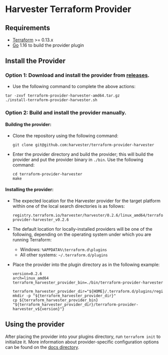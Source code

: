 # Harvester Terraform Provider

## Requirements

- [Terraform](https://www.terraform.io/downloads.html) >= 0.13.x
- [Go](https://golang.org/doc/install) 1.16 to build the provider plugin

## Install the Provider

### **Option 1:** Download and install the provider from [releases](https://github.com/harvester/terraform-provider-harvester/releases). 

- Use the following command to complete the above actions:
```
tar -zxvf terraform-provider-harvester-amd64.tar.gz
./install-terraform-provider-harvester.sh
```

### **Option 2:** Build and install the provider manually.

#### **Building the provider:**

  * Clone the repository using the following command:
    ```
    git clone git@github.com:harvester/terraform-provider-harvester
    ```

  * Enter the provider directory and build the provider; this will build the provider and put the provider binary in `./bin`. Use the following command:
    ```
    cd terraform-provider-harvester
    make
    ```

#### **Installing the provider:**

  * The expected location for the Harvester provider for the target platform within one of the local search directories is as follows:
    ```
    registry.terraform.io/harvester/harvester/0.2.6/linux_amd64/terraform-provider-harvester_v0.2.6
    ```

  * The default location for locally-installed providers will be one of the following, depending on the operating system under which you are running Terraform:

    - Windows: `%APPDATA%\terraform.d\plugins`
    - All other systems: `~/.terraform.d/plugins`


  * Place the provider into the plugin directory as in the following example:
    ```
    version=0.2.6
    arch=linux_amd64
    terraform_harvester_provider_bin=./bin/terraform-provider-harvester

    terraform_harvester_provider_dir="${HOME}/.terraform.d/plugins/registry.terraform.io/harvester/harvester/${version}/${arch}/"
    mkdir -p "${terraform_harvester_provider_dir}"
    cp ${terraform_harvester_provider_bin} "${terraform_harvester_provider_dir}/terraform-provider-harvester_v${version}"}
    ```

## Using the provider
After placing the provider into your plugins directory,  run `terraform init` to initialize it.
More information about provider-specific configuration options can be found on the [docs directory](https://github.com/harvester/terraform-provider-harvester/tree/master/docs).
